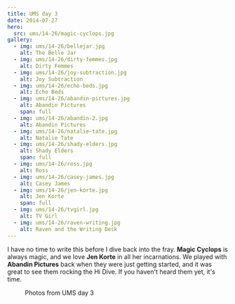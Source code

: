 ```yaml
---
title: UMS day 3
date: 2014-07-27
hero:
  src: ums/14-26/magic-cyclops.jpg
gallery:
  - img: ums/14-26/bellejar.jpg
    alt: The Belle Jar
  - img: ums/14-26/dirty-femmes.jpg
    alt: Dirty Femmes
  - img: ums/14-26/joy-subtraction.jpg
    alt: Joy Subtraction
  - img: ums/14-26/echo-beds.jpg
    alt: Echo Beds
  - img: ums/14-26/abandin-pictures.jpg
    alt: Abandin Pictures
    span: full
  - img: ums/14-26/abandin-2.jpg
    alt: Abandin Pictures
  - img: ums/14-26/natalie-tate.jpg
    alt: Natalie Tate
  - img: ums/14-26/shady-elders.jpg
    alt: Shady Elders
    span: full
  - img: ums/14-26/ross.jpg
    alt: Ross
  - img: ums/14-26/casey-james.jpg
    alt: Casey James
  - img: ums/14-26/jen-korte.jpg
    alt: Jen Korte
    span: full
  - img: ums/14-26/tvgirl.jpg
    alt: TV Girl
  - img: ums/14-26/raven-writing.jpg
    alt: Raven and the Writing Desk
---
```


I have no time to write this before I dive back into the fray.
**Magic Cyclops** is always magic,
and we love **Jen Korte** in all her incarnations.
We played with **Abandin Pictures**
back when they were just getting
started, and it was great to see them rocking the Hi Dive. If you
haven't heard them yet, it's time.

<!-- intro -->

<figure>
  <media-gallery
    :@from-data="gallery"
  ></media-gallery>
  <figcaption>Photos from UMS day 3</figcaption>
</figure>
